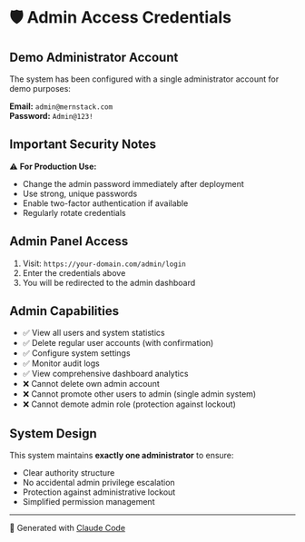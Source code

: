 # 🛡️ Admin Access Credentials

## Demo Administrator Account

The system has been configured with a single administrator account for demo purposes:

**Email:** `admin@mernstack.com`  
**Password:** `Admin@123!`

## Important Security Notes

⚠️ **For Production Use:**
- Change the admin password immediately after deployment
- Use strong, unique passwords
- Enable two-factor authentication if available
- Regularly rotate credentials

## Admin Panel Access

1. Visit: `https://your-domain.com/admin/login`
2. Enter the credentials above
3. You will be redirected to the admin dashboard

## Admin Capabilities

- ✅ View all users and system statistics
- ✅ Delete regular user accounts (with confirmation)
- ✅ Configure system settings
- ✅ Monitor audit logs
- ✅ View comprehensive dashboard analytics
- ❌ Cannot delete own admin account
- ❌ Cannot promote other users to admin (single admin system)
- ❌ Cannot demote admin role (protection against lockout)

## System Design

This system maintains **exactly one administrator** to ensure:
- Clear authority structure
- No accidental admin privilege escalation
- Protection against administrative lockout
- Simplified permission management

---

🤖 Generated with [Claude Code](https://claude.ai/code)